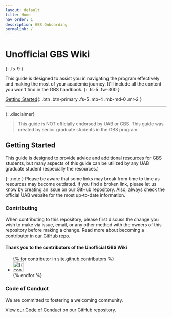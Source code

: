 ```yaml
---
layout: default
title: Home
nav_order: 1
description: GBS Onboarding
permalink: /
---
```


# Unofficial GBS Wiki
{: .fs-9 }

This guide is designed to assist you in navigating the program effectively and making the most of your academic journey. It'll include all the content you won't find in the GBS handbook.
{: .fs-5 .fw-300 }

[Getting Started](#getting-started){: .btn .btn-primary .fs-5 .mb-4 .mb-md-0 .mr-2 }

---

{: .disclaimer}
> This guide is NOT officially endorsed by UAB or GBS. This guide was created by senior graduate students in the GBS program.

## Getting Started

This guide is designed to provide advice and additional resources for GBS students, but many aspects of this guide can be utilized by any UAB graduate student (especially the resources.)

{: .note }
Please be aware that some links may break from time to time as resources may become outdated. If you find a broken link, please let us know by creating an issue on our GitHub repository. Also, always check the official UAB website for the most up-to-date information.

### Contributing

When contributing to this repository, please first discuss the change you wish to make via issue,
email, or any other method with the owners of this repository before making a change. Read more about becoming a contributor in [our GitHub repo](https://github.com/sdhutchins/gbs-guide/CONTRIBUTING.md).

#### Thank you to the contributors of the Unofficial GBS Wiki

<ul class="list-style-none">
{% for contributor in site.github.contributors %}
  <li class="d-inline-block mr-1">
     <a href="{{ contributor.html_url }}"><img src="{{ contributor.avatar_url }}" width="32" height="32" alt="{{ contributor.login }}"></a>
  </li>
{% endfor %}
</ul>

### Code of Conduct

We are committed to fostering a welcoming community.

[View our Code of Conduct](https://github.com/sdhutchins/gbs-guide/tree/main/CODE_OF_CONDUCT.md) on our GitHub repository.
